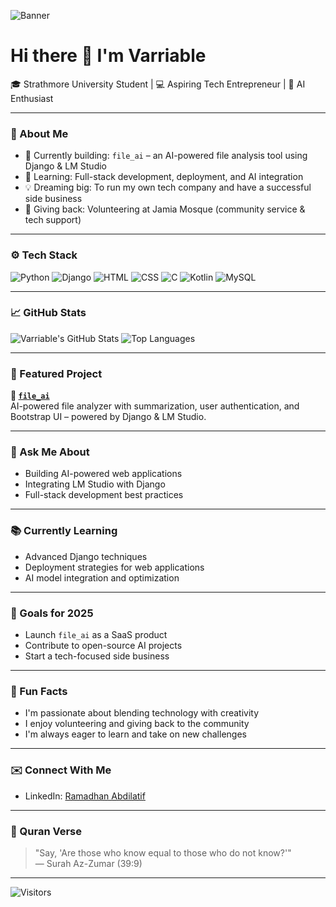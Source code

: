 ![Banner](https://your-custom-banner-url.com/banner.png)

# Hi there 👋 I'm Varriable

🎓 Strathmore University Student | 💻 Aspiring Tech Entrepreneur | 🤖 AI Enthusiast

---

### 🧠 About Me

- 🔭 Currently building: `file_ai` – an AI-powered file analysis tool using Django & LM Studio
- 🌱 Learning: Full-stack development, deployment, and AI integration
- 💡 Dreaming big: To run my own tech company and have a successful side business
- 🕌 Giving back: Volunteering at Jamia Mosque (community service & tech support)

---

### ⚙️ Tech Stack

![Python](https://img.shields.io/badge/Python-3670A0?style=for-the-badge&logo=python&logoColor=fff)
![Django](https://img.shields.io/badge/Django-092E20?style=for-the-badge&logo=django&logoColor=white)
![HTML](https://img.shields.io/badge/HTML5-e34c26?style=for-the-badge&logo=html5&logoColor=white)
![CSS](https://img.shields.io/badge/CSS3-1572b6?style=for-the-badge&logo=css3&logoColor=white)
![C](https://img.shields.io/badge/C-00599C?style=for-the-badge&logo=c&logoColor=white)
![Kotlin](https://img.shields.io/badge/Kotlin-0095D5?style=for-the-badge&logo=kotlin&logoColor=white)
![MySQL](https://img.shields.io/badge/MySQL-005c84?style=for-the-badge&logo=mysql&logoColor=white)

---

### 📈 GitHub Stats

![Varriable's GitHub Stats](https://github-readme-stats.vercel.app/api?username=Varriable&show_icons=true&theme=gruvbox)
![Top Languages](https://github-readme-stats.vercel.app/api/top-langs/?username=Varriable&layout=compact&theme=gruvbox)

---

### 🚀 Featured Project

**📂 [`file_ai`](https://github.com/Varriable/file_ai)**  
AI-powered file analyzer with summarization, user authentication, and Bootstrap UI – powered by Django & LM Studio.

---

### 💬 Ask Me About

- Building AI-powered web applications
- Integrating LM Studio with Django
- Full-stack development best practices

---

### 📚 Currently Learning

- Advanced Django techniques
- Deployment strategies for web applications
- AI model integration and optimization

---

### 🎯 Goals for 2025

- Launch `file_ai` as a SaaS product
- Contribute to open-source AI projects
- Start a tech-focused side business

---

### 🧩 Fun Facts

- I'm passionate about blending technology with creativity
- I enjoy volunteering and giving back to the community
- I'm always eager to learn and take on new challenges

---

### ✉️ Connect With Me

- LinkedIn: [Ramadhan Abdilatif](https://www.linkedin.com/in/ramadhan-abdilatif-761318295)

---

### 📖 Quran Verse

> "Say, 'Are those who know equal to those who do not know?'"  
> — Surah Az-Zumar (39:9)

---

![Visitors](https://komarev.com/ghpvc/?username=Varriable&style=flat-square&color=blue)

<!-- You can add animated text like this:
[![Typing SVG](https://readme-typing-svg.herokuapp.com?font=Fira+Code&size=22&pause=1000&color=35D1B3&center=true&vCenter=true&width=435&lines=Welcome+to+my+profile!;I+build+cool+things+with+code.)](https://git.io/typing-svg)
-->
